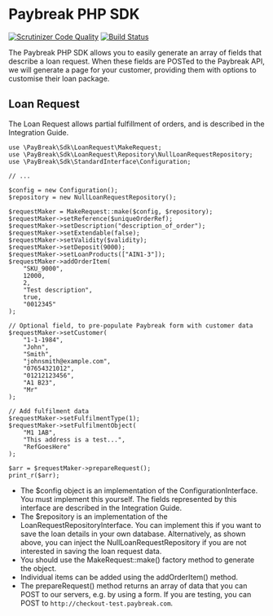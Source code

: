Paybreak PHP SDK
================

[![Scrutinizer Code Quality](https://scrutinizer-ci.com/g/PayBreak/paybreak-sdk-php/badges/quality-score.png?b=master)](https://scrutinizer-ci.com/g/PayBreak/paybreak-sdk-php/?branch=master) [![Build Status](https://scrutinizer-ci.com/g/PayBreak/paybreak-sdk-php/badges/build.png?b=master)](https://scrutinizer-ci.com/g/PayBreak/paybreak-sdk-php/build-status/master)

The Paybreak PHP SDK allows you to easily generate an array of fields that describe a loan request. When these fields 
are POSTed to the Paybreak API, we will generate a page for your customer, providing them with options to customise
their loan package.

Loan Request
------------

The Loan Request allows partial fulfillment of orders, and is described in the Integration Guide.

    use \PayBreak\Sdk\LoanRequest\MakeRequest;
    use \PayBreak\Sdk\LoanRequest\Repository\NullLoanRequestRepository;
    use \PayBreak\Sdk\StandardInterface\Configuration;

    // ...
    
    $config = new Configuration();
    $repository = new NullLoanRequestRepository();
   
    $requestMaker = MakeRequest::make($config, $repository);
    $requestMaker->setReference($uniqueOrderRef);
    $requestMaker->setDescription("description_of_order");
    $requestMaker->setExtendable(false);
    $requestMaker->setValidity($validity);
    $requestMaker->setDeposit(9000);
    $requestMaker->setLoanProducts(["AIN1-3"]);
    $requestMaker->addOrderItem(
    	"SKU_9000", 
    	12000, 
    	2, 
    	"Test description", 
    	true, 
    	"0012345"
    );
    
    // Optional field, to pre-populate Paybreak form with customer data
    $requestMaker->setCustomer(
        "1-1-1984",
        "John", 
        "Smith", 
        "johnsmith@example.com",
        "07654321012",
        "01212123456",
        "A1 B23",
        "Mr"
    );
    
    // Add fulfilment data
    $requestMaker->setFulfilmentType(1);
    $requestMaker->setFulfilmentObject(
        "M1 1AB", 
        "This address is a test...", 
        "RefGoesHere"
    );

    $arr = $requestMaker->prepareRequest();
    print_r($arr);

- The $config object is an implementation of the ConfigurationInterface. You must implement this yourself. The fields represented by this interface are described in the Integration Guide. 
- The $repository is an implementation of the LoanRequestRepositoryInterface. You can implement this if you want to save the loan details in your own database. Alternatively, as shown above, you can inject the NullLoanRequestRepository if you are not interested in saving the loan request data.
- You should use the MakeRequest::make() factory method to generate the object.
- Individual items can be added using the addOrderItem() method.
- The prepareRequest() method returns an array of data that you can POST to our servers, e.g. by using a form. If you are testing, you can POST to `http://checkout-test.paybreak.com`.

